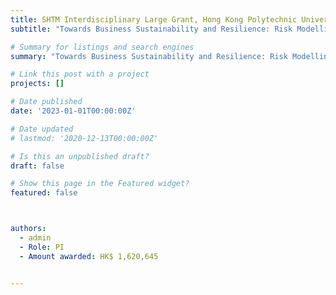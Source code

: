 ```yaml
---
title: SHTM Interdisciplinary Large Grant, Hong Kong Polytechnic University
subtitle: "Towards Business Sustainability and Resilience: Risk Modelling and Survival Prediction of Tourism MSMEs based on Multi-source and Multimodal Big Data Fusion."

# Summary for listings and search engines
summary: "Towards Business Sustainability and Resilience: Risk Modelling and Survival Prediction of Tourism MSMEs based on Multi-source and Multimodal Big Data Fusion."

# Link this post with a project
projects: []

# Date published
date: '2023-01-01T00:00:00Z'

# Date updated
# lastmod: '2020-12-13T00:00:00Z'

# Is this an unpublished draft?
draft: false

# Show this page in the Featured widget?
featured: false



authors:
  - admin
  - Role: PI
  - Amount awarded: HK$ 1,620,645


---
```


